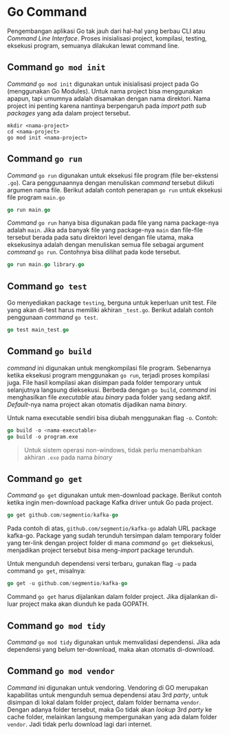 # Go Command

Pengembangan aplikasi Go tak jauh dari hal-hal yang berbau CLI atau _Command Line Interface_. Proses inisialisasi project,
kompilasi, testing, eksekusi program, semuanya dilakukan lewat command line.

## Command `go mod init`

_Command_ `go mod init` digunakan untuk inisialisasi project pada Go (menggunakan Go Modules). Untuk nama project bisa menggunakan
apapun, tapi umumnya adalah disamakan dengan nama direktori. Nama project ini penting karena nantinya berpengaruh pada
_import path sub packages_ yang ada dalam project tersebut.

```shell
mkdir <nama-project>
cd <nama-project>
go mod init <nama-project>
```
## Command `go run`

_Command_ `go run` digunakan untuk eksekusi file program (file ber-ekstensi `.go`). Cara penggunaannya dengan menuliskan
_command_ tersebut diikuti argumen nama file. Berikut adalah contoh penerapan `go run` untuk eksekusi file program `main.go`
```go
go run main.go
```
_Command_ `go run` hanya bisa digunakan pada file yang nama package-nya adalah `main`. Jika ada banyak file yang package-nya
`main` dan file-file tersebut berada pada satu direktori level dengan file utama, maka eksekusinya adalah dengan menuliskan
semua file sebagai argument _command_ `go run`. Contohnya bisa dilihat pada kode tersebut.
```go
go run main.go library.go
```
## Command `go test`

Go menyediakan package `testing`, berguna untuk keperluan unit test. File yang akan di-test harus memiliki akhiran `_test.go`.
Berikut adalah contoh penggunaan _command_ `go test`.
```go
go test main_test.go
```

## Command `go build`

_command_ ini digunakan untuk mengkompilasi file program. Sebenarnya ketika eksekusi program menggunakan `go run`, terjadi
proses kompilasi juga. File hasil kompilasi akan disimpan pada folder temporary untuk selanjutnya langsung dieksekusi.
Berbeda dengan `go build`, _command_ ini menghasilkan file _executable_ atau _binary_ pada folder yang sedang aktif. _Default_-nya
nama project akan otomatis dijadikan nama _binary_.

Untuk nama executable sendiri bisa diubah menggunakan flag `-o`. Contoh:
```go
go build -o <nama-executable>
go build -o program.exe
```
> Untuk sistem operasi non-windows, tidak perlu menambahkan akhiran `.exe` pada nama _binary_

## Command `go get`

_Command_ `go get` digunakan untuk men-download package. Berikut contoh ketika ingin men-download package Kafka driver untuk
Go pada project.
```go
go get github.com/segmentio/kafka-go
```
Pada contoh di atas, `github.com/segmentio/kafka-go` adalah URL package kafka-go. Package yang sudah terunduh tersimpan
dalam temporary folder yang ter-link dengan project folder di mana _command_ `go get` dieksekusi, menjadikan project tersebut
bisa meng-_import_ package terunduh.

Untuk mengunduh dependensi versi terbaru, gunakan flag `-u` pada command `go get`, misalnya:
```go
go get -u github.com/segmentio/kafka-go
```
Command `go get` harus dijalankan dalam folder project. Jika dijalankan di-luar project maka akan diunduh ke pada GOPATH.

## Command `go mod tidy`

_Command_ `go mod tidy` digunakan untuk memvalidasi dependensi. Jika ada dependensi yang belum ter-download, maka akan otomatis
di-download.

## Command `go mod vendor`

_Command_ ini digunakan untuk vendoring. Vendoring di GO merupakan kapabilitas untuk mengunduh semua dependensi atau 3rd
_party_, untuk disimpan di lokal dalam folder project, dalam folder bernama `vendor`. Dengan adanya folder tersebut, maka Go
tidak akan _lookup_ 3rd _party_ ke cache folder, melainkan langsung mempergunakan yang ada dalam folder `vendor`. Jadi tidak
perlu download lagi dari internet.